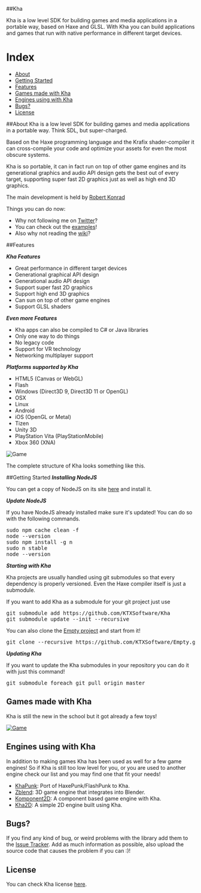##Kha

Kha is a low level SDK for building games and media applications in a portable way, based on Haxe and GLSL.
With Kha you can build applications and games that run with native performance in different target devices.

# Index
- [About](#about)
- [Getting Started](#getting-started)
- [Features](#features)
- [Games made with Kha](#games)
- [Engines using with Kha](#engines)
- [Bugs?](#bugs)
- [License](#license)


<a name="#about"></a>
##About
Kha is a low level SDK for building games and media applications in a portable way. Think SDL, but super-charged.

Based on the Haxe programming language and the Krafix shader-compiler it can cross-compile your code and optimize
your assets for even the most obscure systems.

Kha is so portable, it can in fact run on top of other game engines and its generational graphics and audio API design
gets the best out of every target, supporting super fast 2D graphics just as well as high end 3D graphics.

The main development is held by [Robert Konrad](http://tech.ktxsoftware.com/)

Things you can do now:
* Why not following me on [Twitter](https://twitter.com/robdangerous)?
* You can check out the [examples](https://github.com/KTXSoftware/Kha/wiki/Examples)!
* Also why not reading the [wiki](https://github.com/KTXSoftware/Kha/wiki/)?

<a name="#features"></a>
##Features

***Kha Features***
* Great performance in different target devices
* Generational graphical API design
* Generational audio API design
* Support super fast 2D graphics
* Support high end 3D graphics
* Can sun on top of other game engines
* Support GLSL shaders


***Even more Features***
* Kha apps can also be compiled to C# or Java libraries
* Only one way to do things
* No legacy code
* Support for VR technology
* Networking multiplayer support


***Platforms supported by Kha***
* HTML5 (Canvas or WebGL)
* Flash
* Windows (Direct3D 9, Direct3D 11 or OpenGL)
* OSX
* Linux
* Android
* iOS (OpenGL or Metal)
* Tizen
* Unity 3D
* PlayStation Vita (PlayStationMobile)
* Xbox 360 (XNA)


![Game](http://robdangero.us/wwx2015/slide40.png)

The complete structure of Kha looks something like this.


<a name="#getting-started"></a>
##Getting Started
***Installing NodeJS***

You can get a copy of NodeJS on its site <a target="_blank" href="http://nodejs.org/">here</a> and install it.


***Update NodeJS***

If you have NodeJS already installed make sure it's updated!
You can do so with the following commands.
<pre lang="bash">
sudo npm cache clean -f
node --version
sudo npm install -g n
sudo n stable
node --version
</pre>


***Starting with Kha***

Kha projects are usually handled using git submodules so that every dependency is properly versioned.
Even the Haxe compiler itself is just a submodule.

If you want to add Kha as a submodule for your git project just use
<pre lang="bash">
git submodule add https://github.com/KTXSoftware/Kha
git submodule update --init --recursive
</pre>

You can also clone the [Empty project](https://github.com/KTXSoftware/Empty) and start from it!
<pre lang="bash">
git clone --recursive https://github.com/KTXSoftware/Empty.git
</pre>


***Updating Kha***

If you want to update the Kha submodules in your repository you can do it with just this command!

<pre lang="bash">
git submodule foreach git pull origin master
</pre>


<a name="games"></a>
## Games made with Kha
Kha is still the new in the school but it got already a few toys!

[![Game](http://i.imgur.com/I2L3y2e.png)][game1]


<a name="engines"></a>
## Engines using with Kha
In addition to making games Kha has been used as well for a few game engines!
So if Kha is still too low level for you, or you are used to another engine check our list and you may find one that fit your needs!

- [KhaPunk](engine1): Port of HaxePunk/FlashPunk to Kha.
- [Zblend](engine2): 3D game engine that integrates into Blender.
- [Komponent2D](engine3): A component based game engine with Kha.
- [Kha2D](engine4): A simple 2D engine built using Kha.


<a name="bugs"></a>
## Bugs?
If you find any kind of bug, or weird problems with the library add them to the [Issue Tracker][issues].
Add as much information as possible, also upload the source code that causes the problem if you can :)!

<a name="license"></a>
## License
You can check Kha license [here](https://github.com/KTXSoftware/Kha/blob/master/license.txt).


[issues]: https://github.com/KTXSoftware/Kha/issues
[contribute]: https://github.com/KTXSoftware/Kha/blob/master/CONTRIBUTING.md

[game1]: http://luboslenco.com/spiralride/

[engine1]: https://bitbucket.org/stalei/khapunk
[engine2]: https://github.com/luboslenco/zblend
[engine3]: https://github.com/Marc010/Komponent2D
[engine4]: https://github.com/KTXSoftware/Kha2D